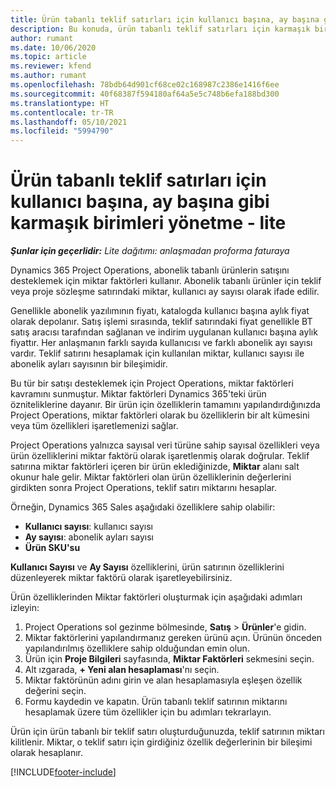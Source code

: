 ```yaml
---
title: Ürün tabanlı teklif satırları için kullanıcı başına, ay başına gibi karmaşık birimleri yönetme - lite
description: Bu konuda, ürün tabanlı teklif satırları için karmaşık birimleri yönetme hakkında bilgiler sağlanmaktadır.
author: rumant
ms.date: 10/06/2020
ms.topic: article
ms.reviewer: kfend
ms.author: rumant
ms.openlocfilehash: 78bdb64d901cf68ce02c168987c2386e1416f6ee
ms.sourcegitcommit: 40f68387f594180af64a5e5c748b6efa188bd300
ms.translationtype: HT
ms.contentlocale: tr-TR
ms.lasthandoff: 05/10/2021
ms.locfileid: "5994790"
---
```

# <a name="managing-complex-units-such-as-per-user-per-month-for-product-based-quote-lines---lite"></a>Ürün tabanlı teklif satırları için kullanıcı başına, ay başına gibi karmaşık birimleri yönetme - lite

_**Şunlar için geçerlidir:** Lite dağıtımı: anlaşmadan proforma faturaya_

Dynamics 365 Project Operations, abonelik tabanlı ürünlerin satışını desteklemek için miktar faktörleri kullanır. Abonelik tabanlı ürünler için teklif veya proje sözleşme satırındaki miktar, kullanıcı ay sayısı olarak ifade edilir.

Genellikle abonelik yazılımının fiyatı, katalogda kullanıcı başına aylık fiyat olarak depolanır. Satış işlemi sırasında, teklif satırındaki fiyat genellikle BT satış aracısı tarafından sağlanan ve indirim uygulanan kullanıcı başına aylık fiyattır. Her anlaşmanın farklı sayıda kullanıcısı ve farklı abonelik ayı sayısı vardır. Teklif satırını hesaplamak için kullanılan miktar, kullanıcı sayısı ile abonelik ayları sayısının bir bileşimidir.

Bu tür bir satışı desteklemek için Project Operations, miktar faktörleri kavramını sunmuştur. Miktar faktörleri Dynamics 365'teki ürün özniteliklerine dayanır. Bir ürün için özelliklerin tamamını yapılandırdığınızda Project Operations, miktar faktörleri olarak bu özelliklerin bir alt kümesini veya tüm özellikleri işaretlemenizi sağlar.

Project Operations yalnızca sayısal veri türüne sahip sayısal özellikleri veya ürün özelliklerini miktar faktörü olarak işaretlenmiş olarak doğrular. Teklif satırına miktar faktörleri içeren bir ürün eklediğinizde, **Miktar** alanı salt okunur hale gelir. Miktar faktörleri olan ürün özelliklerinin değerlerini girdikten sonra Project Operations, teklif satırı miktarını hesaplar.

Örneğin, Dynamics 365 Sales aşağıdaki özelliklere sahip olabilir:

- **Kullanıcı sayısı**: kullanıcı sayısı
- **Ay sayısı**: abonelik ayları sayısı
- **Ürün SKU'su**

**Kullanıcı Sayısı** ve **Ay Sayısı** özelliklerini, ürün satırının özelliklerini düzenleyerek miktar faktörü olarak işaretleyebilirsiniz.

Ürün özelliklerinden Miktar faktörleri oluşturmak için aşağıdaki adımları izleyin:

1. Project Operations sol gezinme bölmesinde, **Satış** > **Ürünler**'e gidin.
2. Miktar faktörlerini yapılandırmanız gereken ürünü açın. Ürünün önceden yapılandırılmış özelliklere sahip olduğundan emin olun.
3. Ürün için **Proje Bilgileri** sayfasında, **Miktar Faktörleri** sekmesini seçin.
4. Alt ızgarada, **+ Yeni alan hesaplaması**'nı seçin.
5. Miktar faktörünün adını girin ve alan hesaplamasıyla eşleşen özellik değerini seçin.
6. Formu kaydedin ve kapatın. Ürün tabanlı teklif satırının miktarını hesaplamak üzere tüm özellikler için bu adımları tekrarlayın.

Ürün için ürün tabanlı bir teklif satırı oluşturduğunuzda, teklif satırının miktarı kilitlenir. Miktar, o teklif satırı için girdiğiniz özellik değerlerinin bir bileşimi olarak hesaplanır.


[!INCLUDE[footer-include](../../includes/footer-banner.md)]